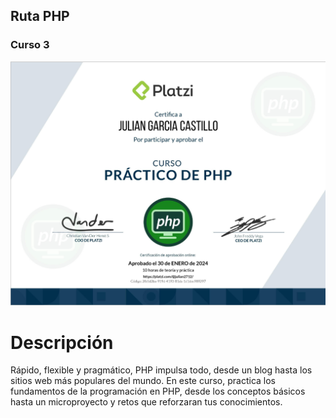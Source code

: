 ## Ruta PHP
### Curso 3
[![Curso Práctico de PHP.](./Diploma-PHP-Curso3.png)](https://platzi.com/cursos/php/)
# Descripción
Rápido, flexible y pragmático, PHP impulsa todo, desde un blog hasta los sitios web más populares del mundo. En este curso, practica los fundamentos de la programación en PHP, desde los conceptos básicos hasta un microproyecto y retos que reforzaran tus conocimientos.
